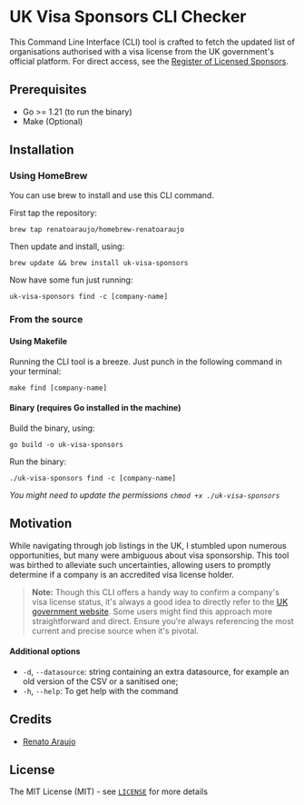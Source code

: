 # UK Visa Sponsors CLI Checker

This Command Line Interface (CLI) tool is crafted to fetch the updated list of organisations authorised with a visa license from the UK government's official platform. For direct access, see the [Register of Licensed Sponsors](https://www.gov.uk/government/publications/register-of-licensed-sponsors-workers).

## Prerequisites
- Go >= 1.21 (to run the binary)
- Make (Optional)

## Installation
### Using HomeBrew
You can use brew to install and use this CLI command.

First tap the repository:
```shell
brew tap renatoaraujo/homebrew-renatoaraujo
```

Then update and install, using: 
```shell
brew update && brew install uk-visa-sponsors
```

Now have some fun just running: 
```shell
uk-visa-sponsors find -c [company-name]
```

### From the source
#### Using Makefile
Running the CLI tool is a breeze. Just punch in the following command in your terminal:
```shell
make find [company-name]
```
#### Binary (requires Go installed in the machine)
Build the binary, using:
```shell
go build -o uk-visa-sponsors
```

Run the binary:
```shell
./uk-visa-sponsors find -c [company-name]
```
_You might need to update the permissions `chmod +x ./uk-visa-sponsors`_

## Motivation
While navigating through job listings in the UK, I stumbled upon numerous opportunities, but many were ambiguous about visa sponsorship. This tool was birthed to alleviate such uncertainties, allowing users to promptly determine if a company is an accredited visa license holder.

> **Note:** Though this CLI offers a handy way to confirm a company's visa license status, it's always a good idea to directly refer to the [UK government website](https://www.gov.uk/government/publications/register-of-licensed-sponsors-workers). Some users might find this approach more straightforward and direct. Ensure you're always referencing the most current and precise source when it's pivotal.

#### Additional options
- `-d`, `--datasource`: string containing an extra datasource, for example an old version of the CSV or a sanitised one;
- `-h`, `--help`: To get help with the command

## Credits

* [Renato Araujo](https://www.linkedin.com/in/renatoraraujo/)

## License

The MIT License (MIT) - see [`LICENSE`](LICENSE) for more details
